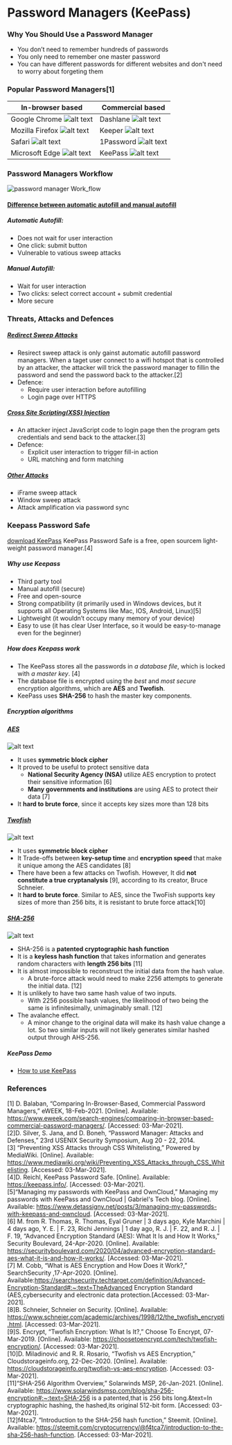 # Password Managers (KeePass)

### Why You Should Use a Password Manager
- You don’t need to remember hundreds of passwords
- You only need to remember one master password
- You can have different passwords for different websites and don't need to worry about forgeting them

### Popular Password Managers[1]
| In-browser based | Commercial based |
| --------         | --------         |
| Google Chrome ![alt text][chrome]      | Dashlane ![alt text][dashlane]      |
| Mozilla Firefox ![alt text][firefox]   | Keeper ![alt text][keeper]          |
| Safari ![alt text][safari]             | 1Password ![alt text][onepassword]    |
| Microsoft Edge ![alt text][microsoft]  | KeePass ![alt text][keepass]        |

### Password Managers Workflow
![][work_flow]

#### [Difference between automatic autofill and manual autofill](https://medium.com/@brianrusseldavis/are-autofill-password-managers-safe-8805edf952bf#:~:text=The%20Difference%20Between%20These%20Two%20Types%20of%20Autofill&text=According%20to%20a%20recent%20study,another%20to%20submit%20the%20credentials)
##### Automatic Autofill:
- Does not wait for user interaction
- One click: submit button 
- Vulnerable to vatious sweep attacks
##### Manual Autofill:
- Wait for user interaction 
- Two clicks: select correct account + submit credential 
- More secure 

### Threats, Attacks and Defences
##### [Redirect Sweep Attacks](https://www.usenix.org/conference/usenixsecurity14/technical-sessions/presentation/silver)
- Resirect sweep attack is only gainst automatic autofill password managers. When a taget user connect to a wifi hotspot that is controlled by an attacker, the attacker will trick the password manager to fillin the password and send the password back to the attacker.[2]
- Defence:
  - Require user interaction before autofilling 
  - Login page over HTTPS
##### [Cross Site Scripting(XSS) Injection](https://cispa.saarland/group/stock/papers/stock2014protecting.pdf)
- An attacker inject JavaScript code to login page then the program gets credentials and send back to the attacker.[3]
- Defence:
  - Explicit user interaction to trigger fill-in action
  - URL matching and form matching
##### [Other Attacks](https://www.usenix.org/system/files/conference/usenixsecurity14/sec14-paper-silver.pdf)
- iFrame sweep attack
- Window sweep attack
- Attack amplification via password sync


### Keepass Password Safe
[download KeePass](https://keepass.info/)
KeePass Password Safe is a free, open sourcem light-weight password manager.[4]
##### Why use Keepass
- Third party tool
- Manual autofill (secure)
- Free and open-source 
- Strong compatibility (it primarily used in Windows devices, but it supports all Operating Systems like Mac, IOS, Android, Linux)[5]
- Lightweight (it wouldn’t occupy many memory of your device)
- Easy to use (it has clear User Interface, so it would be easy-to-manage even for the beginner)
##### How does Keepass work
- The KeePass stores all the passwords in _a database file_, which is locked with _a master key_. [4]
- The database file is encrypted using the _best_ and _most secure_ encryption algorithms, which are __AES__ and __Twofish__.
- KeePass uses __SHA-256__ to hash the master key components.
##### Encryption algorithms
##### [AES](https://securityboulevard.com/2020/04/advanced-encryption-standard-aes-what-it-is-and-how-it-works/)
![alt text][AES] 
- It uses __symmetric block cipher__
- It proved to be useful to protect sensitive data
  - __National Security Agency (NSA)__ utilize AES encryption to protect their sensitive information [6]
  - __Many governments and institutions__ are using AES to protect their data [7]
- It __hard to brute force__, since it accepts key sizes more than 128 bits
##### [Twofish](https://www.schneier.com/academic/archives/1998/12/the_twofish_encrypti.html)
![alt text][Twofish] 
- It uses __symmetric block cipher__
- It Trade-offs between __key-setup time__ and __encryption speed__ that make it unique among the AES candidates [8]
- There have been a few attacks on Twofish. However, It did __not constitute a true cryptanalysis__ [9], according to its creator, Bruce Schneier.
- It __hard to brute force__. Similar to AES, since the TwoFish supports key sizes of more than 256 bits, it is resistant to brute force attack[10]
##### [SHA-256](https://www.solarwindsmsp.com/blog/sha-256-encryption#:~:text=SHA%2D256%20is%20a%20patented,that%20is%20256%20bits%20long.&text=In%20cryptographic%20hashing%2C%20the%20hashed,its%20original%20512%2Dbit%20form)
![alt text][SHA-256] 
- SHA-256 is a __patented cryptographic hash function__
- It is a __keyless hash function__ that takes information and generates random characters with __length 256 bits__ [11]
- It is almost impossible to reconstruct the initial data from the hash value.
  - A brute-force attack would need to make 2256 attempts to generate the initial data. [12]
- It is unlikely to have two same hash value of two inputs.
  - With 2256 possible hash values, the likelihood of two being the same is infinitesimally, unimaginably small. [12]
- The avalanche effect.
  - A minor change to the original data will make its hash value change a lot. So two similar inputs will not likely generates similar hashed output through AHS-256.
##### KeePass Demo
- [How to use KeePass](https://www.youtube.com/watch?v=ckYeD7yYJn0)



### References
[1] D. Balaban, “Comparing In-Browser-Based, Commercial Password Managers,” eWEEK, 18-Feb-2021. [Online]. Available: https://www.eweek.com/search-engines/comparing-in-browser-based-commercial-password-managers/. [Accessed: 03-Mar-2021].<br />
[2]D. Silver, S. Jana, and D. Boneh, “Password Manager: Attacks and Defenses,” 23rd USENIX Security Symposium, Aug 20 - 22, 2014.<br />
[3] “Preventing XSS Attacks through CSS Whitelisting,” Powered by MediaWiki. [Online]. Available: https://www.mediawiki.org/wiki/Preventing_XSS_Attacks_through_CSS_Whitelisting. [Accessed: 03-Mar-2021].<br />
[4]D. Reichl, KeePass Password Safe. [Online]. Available: https://keepass.info/. [Accessed: 03-Mar-2021].<br />
[5]“Managing my passwords with KeePass and OwnCloud,” Managing my passwords with KeePass and OwnCloud | Gabriel's Tech blog. [Online]. Available: https://www.detassigny.net/posts/3/managing-my-passwords-with-keepass-and-owncloud. [Accessed: 03-Mar-2021].<br />
[6] M. from R. Thomas, R. Thomas, Eyal Gruner | 3 days ago, Kyle Marchini | 4 days ago, Y. E. | F. 23, Richi Jennings | 1 day ago, R. J. | F. 22, and R. J. | F. 19, “Advanced Encryption Standard (AES): What It Is and How It Works,” Security Boulevard, 24-Apr-2020. [Online]. Available: https://securityboulevard.com/2020/04/advanced-encryption-standard-aes-what-it-is-and-how-it-works/. [Accessed: 03-Mar-2021].<br />
[7] M. Cobb, “What is AES Encryption and How Does it Work?,” SearchSecurity ,17-Apr-2020. [Online]. Available:https://searchsecurity.techtarget.com/definition/Advanced-Encryption-Standard#:~:text=TheAdvanced Encryption Standard (AES,cybersecurity and electronic data protection.[Accessed: 03-Mar-2021].<br />
[8]B. Schneier, Schneier on Security. [Online]. Available: https://www.schneier.com/academic/archives/1998/12/the_twofish_encrypti.html. [Accessed: 03-Mar-2021].<br />
[9]S. Encrypt, “Twofish Encryption: What Is It?,” Choose To Encrypt, 07-Mar-2019. [Online]. Available: https://choosetoencrypt.com/tech/twofish-encryption/. [Accessed: 03-Mar-2021].<br />
[10]D. Miladinović and R. R. Rosario, “Twofish vs AES Encryption,” Cloudstorageinfo.org, 22-Dec-2020. [Online]. Available: https://cloudstorageinfo.org/twofish-vs-aes-encryption. [Accessed: 03-Mar-2021].<br />
[11]“SHA-256 Algorithm Overview,” Solarwinds MSP, 26-Jan-2021. [Online]. Available: https://www.solarwindsmsp.com/blog/sha-256-encryption#:~:text=SHA-256 is a patented,that is 256 bits long.&text=In cryptographic hashing, the hashed,its original 512-bit form. [Accessed: 03-Mar-2021].<br />
[12]f4tca7, “Introduction to the SHA-256 hash function,” Steemit. [Online]. Available: https://steemit.com/cryptocurrency/@f4tca7/introduction-to-the-sha-256-hash-function. [Accessed: 03-Mar-2021].<br />




[chrome]: https://github.com/tingsama/hacking-p1/blob/main/images/chrome.png 'Chrome Logo'
[firefox]: https://github.com/tingsama/hacking-p1/blob/main/images/firefox.png 'Firefox Logo'
[safari]: https://github.com/tingsama/hacking-p1/blob/main/images/safari.png 'Safari Logo'
[microsoft]: https://github.com/tingsama/hacking-p1/blob/main/images/microsoft.png 'Microsoft Logo'
[dashlane]: https://github.com/tingsama/hacking-p1/blob/main/images/dashlane.png 'Dashlane Logo'
[keeper]: https://github.com/tingsama/hacking-p1/blob/main/images/keeper.png 'Keeper Logo'
[onepassword]: https://github.com/tingsama/hacking-p1/blob/main/images/onepassword.png 'Onepassword Logo'
[keepass]: https://github.com/tingsama/hacking-p1/blob/main/images/keepass.png 'Keepass Logo'
[AES]: https://github.com/tingsama/hacking-p1/blob/main/images/AES.png 'AES Workflow'
[Twofish]: https://github.com/tingsama/hacking-p1/blob/main/images/Twofish.png 'Twofish Workflow'
[SHA-256]: https://github.com/tingsama/hacking-p1/blob/main/images/SHA-256.png 'SHA-256 Workflow'
[work_flow]:https://github.com/tingsama/hacking-p1/blob/main/images/work_flow.png 'password manager Work_flow'

